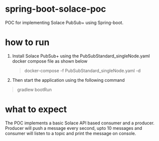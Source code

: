 # spring-boot-solace-poc

POC for implementing Solace PubSub+ using Spring-boot.

# how to run 

 1. Install Solace PubSub+ using the PubSubStandard_singleNode.yaml docker compose file as shown below

    > docker-compose -f PubSubStandard_singleNode.yaml -d

 2. Then start the application using the following command
 
   > gradlew bootRun

# what to expect

The POC implements a basic Solace API based consumer and a producer. Producer will push a message every second, upto 10 messages and consumer will listen to a topic and print the message on console.
